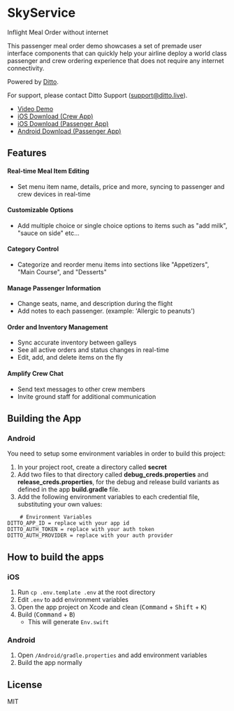 # SkyService

Inflight Meal Order without internet

This passenger meal order demo showcases a set of premade user interface components that can quickly help your airline deploy a world class passenger and crew ordering experience that does not require any internet connectivity.

Powered by [Ditto](https://ditto.live/).

For support, please contact Ditto Support (<support@ditto.live>).

- [Video Demo](https://www.youtube.com/watch?v=XuUpQ_Oabg0)
- [iOS Download (Crew App)](https://apps.apple.com/us/app/skyservice-crew/id1578101315)
- [iOS Download (Passenger App)](https://apps.apple.com/us/app/skyservice-ditto/id1578101340)
- [Android Download (Passenger App)](https://play.google.com/store/apps/details?id=live.dittolive.skyservice)


## Features

#### Real-time Meal Item Editing
* Set menu item name, details, price and more, syncing to passenger and crew devices in real-time

#### Customizable Options

* Add multiple choice or single choice options to items such as "add milk", "sauce on side" etc...

#### Category Control
* Categorize and reorder menu items into sections like "Appetizers", "Main Course", and "Desserts"

#### Manage Passenger Information
* Change seats, name, and description during the flight
* Add notes to each passenger. (example: 'Allergic to peanuts')

#### Order and Inventory Management
* Sync accurate inventory between galleys
* See all active orders and status changes in real-time
* Edit, add, and delete items on the fly

#### Amplify Crew Chat

* Send text messages to other crew members
* Invite ground staff for additional communication

## Building the App

### Android
You need to setup some environment variables in order to build this project:

1. In your project root, create a directory called **secret**
2. Add two files to that directory called **debug_creds.properties** and **release_creds.properties**, for the debug and release build variants as defined in the app **build.gradle** file.
2. Add the following environment variables to each credential file, substituting your own values:
```
    # Environment Variables  
DITTO_APP_ID = replace with your app id
DITTO_AUTH_TOKEN = replace with your auth token
DITTO_AUTH_PROVIDER = replace with your auth provider

```

## How to build the apps

### iOS

1. Run `cp .env.template .env` at the root directory
1. Edit `.env` to add environment variables
1. Open the app project on Xcode and clean (<kbd>Command</kbd> + <kbd>Shift</kbd> + <kbd>K</kbd>)
1. Build (<kbd>Command</kbd> + <kbd>B</kbd>)
    - This will generate `Env.swift`

### Android

1. Open `/Android/gradle.properties` and add environment variables
1. Build the app normally


## License

MIT
